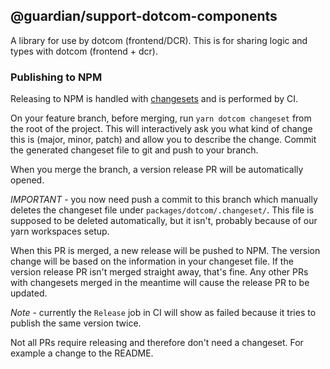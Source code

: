 ## @guardian/support-dotcom-components

A library for use by dotcom (frontend/DCR). This is for sharing logic and types with dotcom (frontend + dcr).

### Publishing to NPM

Releasing to NPM is handled with [changesets] and is performed by CI.

On your feature branch, before merging, run `yarn dotcom changeset` from the root of the project. This will
interactively ask you what kind of change this is (major, minor, patch) and
allow you to describe the change. Commit the generated changeset file to git and
push to your branch.

When you merge the branch, a version release PR will be automatically opened.

*IMPORTANT* - you now need push a commit to this branch which manually deletes the
changeset file under `packages/dotcom/.changeset/`. This file is supposed to be deleted
automatically, but it isn't, probably because of our yarn workspaces setup.

When this PR is merged, a new release will be pushed to NPM. The version change
will be based on the information in your changeset file. If the version release
PR isn't merged straight away, that's fine. Any other PRs with changesets merged
in the meantime will cause the release PR to be updated.

*Note* - currently the `Release` job in CI will show as failed because it tries to
publish the same version twice.

Not all PRs require releasing and therefore don't need a changeset. For example
a change to the README.

[changesets]: https://github.com/changesets/changesets
